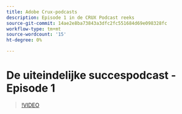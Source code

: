 ```yaml
---
title: Adobe Crux-podcasts
description: Episode 1 in de CRUX Podcast reeks
source-git-commit: 14ae2e8ba73843a3dfc2fc551684d69e098328fc
workflow-type: tm+mt
source-wordcount: '15'
ht-degree: 0%

---
```


# De uiteindelijke succespodcast - Episode 1

>[!VIDEO](https://video.tv.adobe.com/v/3428393?quality=12learn=on)

